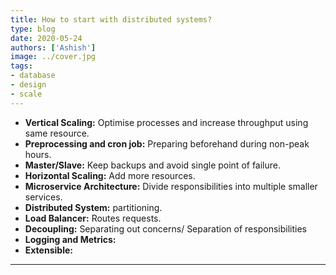 ```yaml
---
title: How to start with distributed systems?
type: blog
date: 2020-05-24
authors: ['Ashish']
image: ../cover.jpg
tags:
- database
- design
- scale
---
```


- **Vertical Scaling:** Optimise processes and increase throughput using same resource.
- **Preprocessing and cron job:** Preparing beforehand during non-peak hours.
- **Master/Slave:** Keep backups and avoid single point of failure.
- **Horizontal Scaling:** Add more resources.
- **Microservice Architecture:** Divide responsibilities into multiple smaller services.
- **Distributed System:** partitioning.
- **Load Balancer:** Routes requests.
- **Decoupling:** Separating out concerns/ Separation of responsibilities
- **Logging and Metrics:** 
- **Extensible:** 

---
